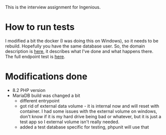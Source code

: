 This is the interview assignment for Ingenious.

# How to run tests

I modified a bit the docker (I was doing this on Windows), so it needs to be rebuild.
Hopefully you have the same database user.
So, the domain description is [here](app/Modules/Invoices/Domain%20description.md), it describes what I've done and what happens there.
The full endpoint test is [here](tests/Feature/Modules/Invoices/Api/Web/InvoiceControllerTest.php).


# Modifications done

* 8.2 PHP version
* MariaDB build was changed a bit
  * different entrypoint
  * got rid of external data volume - it is internal now and will reset with container. I had some issues with the external volume on windows, don't know if it is my hard drive being bad or whatever, but it is just a test app so I external volume isn't really needed.
  * added a test database specific for testing, phpunit will use that

